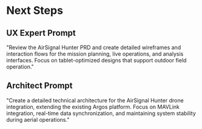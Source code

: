 # Next Steps

## UX Expert Prompt
"Review the AirSignal Hunter PRD and create detailed wireframes and interaction flows for the mission planning, live operations, and analysis interfaces. Focus on tablet-optimized designs that support outdoor field operation."

## Architect Prompt
"Create a detailed technical architecture for the AirSignal Hunter drone integration, extending the existing Argos platform. Focus on MAVLink integration, real-time data synchronization, and maintaining system stability during aerial operations."